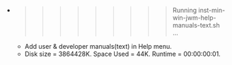 * >>>>>>>>> Running inst-min-win-jwm-help-manuals-text.sh ...
  * Add user & developer manuals(text) in Help menu.
  * Disk size = 3864428K. Space Used = 44K. Runtime = 00:00:00:01.
